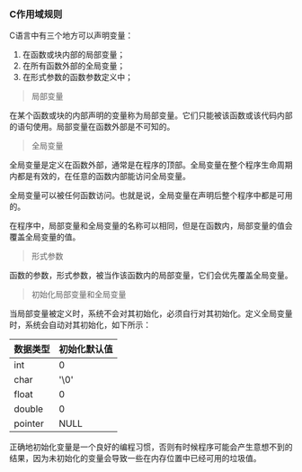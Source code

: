 ### C作用域规则

C语言中有三个地方可以声明变量：
1. 在函数或块内部的局部变量；
2. 在所有函数外部的全局变量；
3. 在形式参数的函数参数定义中；


> 局部变量

在某个函数或块的内部声明的变量称为局部变量。它们只能被该函数或该代码内部的语句使用。局部变量在函数外部是不可知的。


> 全局变量

全局变量是定义在函数外部，通常是在程序的顶部。全局变量在整个程序生命周期内都是有效的，在任意的函数内部能访问全局变量。

全局变量可以被任何函数访问。也就是说，全局变量在声明后整个程序中都是可用的。

在程序中，局部变量和全局变量的名称可以相同，但是在函数内，局部变量的值会覆盖全局变量的值。


> 形式参数

函数的参数，形式参数，被当作该函数内的局部变量，它们会优先覆盖全局变量。


> 初始化局部变量和全局变量

当局部变量被定义时，系统不会对其初始化，必须自行对其初始化。定义全局变量时，系统会自动对其初始化，如下所示：

| 数据类型 | 初始化默认值 |
| :--      | :--          |
| int      | 0            |
| char     | '\0'         |
| float    | 0            |
| double   | 0            |
| pointer  | NULL         |

正确地初始化变量是一个良好的编程习惯，否则有时候程序可能会产生意想不到的结果，因为未初始化的变量会导致一些在内存位置中已经可用的垃圾值。


